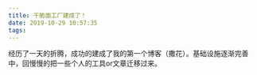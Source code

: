 ```yaml
---
title: 干脆面工厂建成了！
date: 2019-10-29 10:57:35
tags:
---
```

经历了一天的折腾，成功的建成了我的第一个博客（撒花）。基础设施逐渐完善中，回慢慢的把一些个人的工具or文章迁移过来。